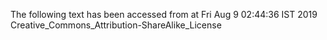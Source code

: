 The following text has been accessed from at Fri Aug 9 02:44:36 IST 2019
Creative_Commons_Attribution-ShareAlike_License

